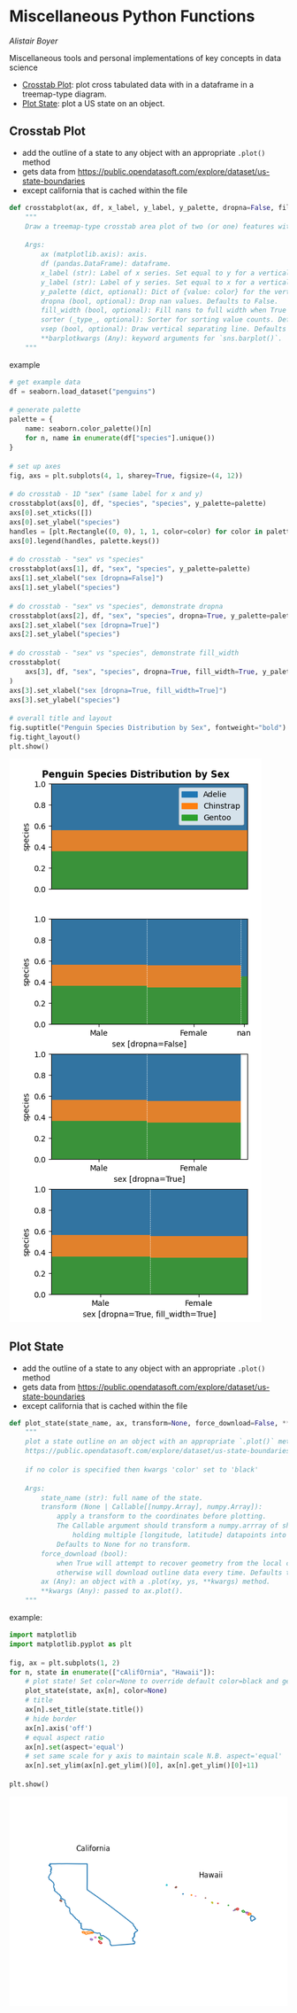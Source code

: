 # Miscellaneous Python Functions
_Alistair Boyer_

Miscellaneous tools and personal implementations of key concepts in data science
- [Crosstab Plot](#crosstab-plot): plot cross tabulated data with in a dataframe in a treemap-type diagram.
- [Plot State](#plot-state): plot a US state on an object.

## Crosstab Plot
- add the outline of a state to any object with an appropriate `.plot()` method
- gets data from https://public.opendatasoft.com/explore/dataset/us-state-boundaries
- except california that is cached within the file
```python
def crosstabplot(ax, df, x_label, y_label, y_palette, dropna=False, fill_width=False, sorter=None, vsep=True, **barplotkwargs) -> None:
    """
    Draw a treemap-type crosstab area plot of two (or one) features within a dataframe on an axis.

    Args:
        ax (matplotlib.axis): axis.
        df (pandas.DataFrame): dataframe.
        x_label (str): Label of x series. Set equal to y for a vertical 1-D plot.
        y_label (str): Label of y series. Set equal to x for a vertical 1-D plot.
        y_palette (dict, optional): Dict of {value: color} for the vertical axis. Defaults to None when the palette is automatically generated from the unique values of the data.
        dropna (bool, optional): Drop nan values. Defaults to False.
        fill_width (bool, optional): Fill nans to full width when True or leave space to represent nans when False. Defaults to False.
        sorter (_type_, optional): Sorter for sorting value counts. Defaults to None when descending count is used.
        vsep (bool, optional): Draw vertical separating line. Defaults to True.
        **barplotkwargs (Any): keyword arguments for `sns.barplot()`.
    """
```

example
```python
# get example data
df = seaborn.load_dataset("penguins")

# generate palette
palette = {
    name: seaborn.color_palette()[n]
    for n, name in enumerate(df["species"].unique())
}

# set up axes
fig, axs = plt.subplots(4, 1, sharey=True, figsize=(4, 12))

# do crosstab - 1D "sex" (same label for x and y)
crosstabplot(axs[0], df, "species", "species", y_palette=palette)
axs[0].set_xticks([])
axs[0].set_ylabel("species")
handles = [plt.Rectangle((0, 0), 1, 1, color=color) for color in palette.values()]
axs[0].legend(handles, palette.keys())

# do crosstab - "sex" vs "species"
crosstabplot(axs[1], df, "sex", "species", y_palette=palette)
axs[1].set_xlabel("sex [dropna=False]")
axs[1].set_ylabel("species")

# do crosstab - "sex" vs "species", demonstrate dropna
crosstabplot(axs[2], df, "sex", "species", dropna=True, y_palette=palette)
axs[2].set_xlabel("sex [dropna=True]")
axs[2].set_ylabel("species")

# do crosstab - "sex" vs "species", demonstrate fill_width
crosstabplot(
    axs[3], df, "sex", "species", dropna=True, fill_width=True, y_palette=palette
)
axs[3].set_xlabel("sex [dropna=True, fill_width=True]")
axs[3].set_ylabel("species")

# overall title and layout
fig.suptitle("Penguin Species Distribution by Sex", fontweight="bold")
fig.tight_layout()
plt.show()

```
<img src="crosstabplot.png" alt="Crosstab Plot using data from the seaborn penguins dataset."/>

## Plot State
- add the outline of a state to any object with an appropriate `.plot()` method
- gets data from https://public.opendatasoft.com/explore/dataset/us-state-boundaries
- except california that is cached within the file

```python
def plot_state(state_name, ax, transform=None, force_download=False, **kwargs) -> None:
    """
    plot a state outline on an object with an appropriate `.plot()` method  using data from
    https://public.opendatasoft.com/explore/dataset/us-state-boundaries/

    if no color is specified then kwargs 'color' set to 'black'

    Args:
        state_name (str): full name of the state.
        transform (None | Callable[[numpy.Array], numpy.Array]):
            apply a transform to the coordinates before plotting.
            The Callable argument should transform a numpy.arrray of shape (n, 2)
                holding multiple [longitude, latitude] datapoints into another (n, 2) array.
            Defaults to None for no transform.
        force_download (bool):
            when True will attempt to recover geometry from the local cache before downloading
            otherwise will download outline data every time. Defaults to False.
        ax (Any): an object with a .plot(xy, ys, **kwargs) method.
        **kwargs (Any): passed to ax.plot().
    """
```

example:
```python
import matplotlib
import matplotlib.pyplot as plt

fig, ax = plt.subplots(1, 2)
for n, state in enumerate(["cAlifOrnia", "Hawaii"]):
    # plot state! Set color=None to override default color=black and get multicolor outlines
    plot_state(state, ax[n], color=None)
    # title
    ax[n].set_title(state.title())
    # hide border
    ax[n].axis('off')
    # equal aspect ratio
    ax[n].set(aspect='equal')
    # set same scale for y axis to maintain scale N.B. aspect='equal'
    ax[n].set_ylim(ax[n].get_ylim()[0], ax[n].get_ylim()[0]+11)

plt.show()
```
<img src="plot_state.png" alt="Plot of California and Hawaii using the plot_state() function."/>